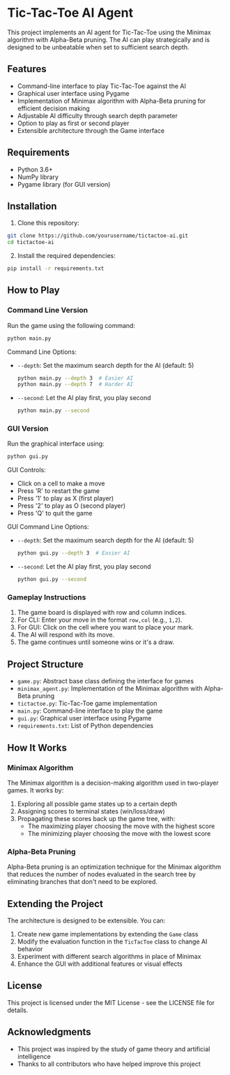 # Tic-Tac-Toe AI Agent

This project implements an AI agent for Tic-Tac-Toe using the Minimax algorithm with Alpha-Beta pruning. The AI can play strategically and is designed to be unbeatable when set to sufficient search depth.

## Features

- Command-line interface to play Tic-Tac-Toe against the AI
- Graphical user interface using Pygame
- Implementation of Minimax algorithm with Alpha-Beta pruning for efficient decision making
- Adjustable AI difficulty through search depth parameter
- Option to play as first or second player
- Extensible architecture through the Game interface

## Requirements

- Python 3.6+
- NumPy library
- Pygame library (for GUI version)

## Installation

1. Clone this repository:
```bash
git clone https://github.com/yourusername/tictactoe-ai.git
cd tictactoe-ai
```

2. Install the required dependencies:
```bash
pip install -r requirements.txt
```

## How to Play

### Command Line Version

Run the game using the following command:

```bash
python main.py
```

Command Line Options:
- `--depth`: Set the maximum search depth for the AI (default: 5)
  ```bash
  python main.py --depth 3  # Easier AI
  python main.py --depth 7  # Harder AI
  ```

- `--second`: Let the AI play first, you play second
  ```bash
  python main.py --second
  ```

### GUI Version

Run the graphical interface using:

```bash
python gui.py
```

GUI Controls:
- Click on a cell to make a move
- Press 'R' to restart the game
- Press '1' to play as X (first player)
- Press '2' to play as O (second player)
- Press 'Q' to quit the game

GUI Command Line Options:
- `--depth`: Set the maximum search depth for the AI (default: 5)
  ```bash
  python gui.py --depth 3  # Easier AI
  ```

- `--second`: Let the AI play first, you play second
  ```bash
  python gui.py --second
  ```

### Gameplay Instructions

1. The game board is displayed with row and column indices.
2. For CLI: Enter your move in the format `row,col` (e.g., `1,2`).
3. For GUI: Click on the cell where you want to place your mark.
4. The AI will respond with its move.
5. The game continues until someone wins or it's a draw.

## Project Structure

- `game.py`: Abstract base class defining the interface for games
- `minimax_agent.py`: Implementation of the Minimax algorithm with Alpha-Beta pruning
- `tictactoe.py`: Tic-Tac-Toe game implementation
- `main.py`: Command-line interface to play the game
- `gui.py`: Graphical user interface using Pygame
- `requirements.txt`: List of Python dependencies

## How It Works

### Minimax Algorithm

The Minimax algorithm is a decision-making algorithm used in two-player games. It works by:

1. Exploring all possible game states up to a certain depth
2. Assigning scores to terminal states (win/loss/draw)
3. Propagating these scores back up the game tree, with:
   - The maximizing player choosing the move with the highest score
   - The minimizing player choosing the move with the lowest score

### Alpha-Beta Pruning

Alpha-Beta pruning is an optimization technique for the Minimax algorithm that reduces the number of nodes evaluated in the search tree by eliminating branches that don't need to be explored.

## Extending the Project

The architecture is designed to be extensible. You can:

1. Create new game implementations by extending the `Game` class
2. Modify the evaluation function in the `TicTacToe` class to change AI behavior
3. Experiment with different search algorithms in place of Minimax
4. Enhance the GUI with additional features or visual effects

## License

This project is licensed under the MIT License - see the LICENSE file for details.

## Acknowledgments

- This project was inspired by the study of game theory and artificial intelligence
- Thanks to all contributors who have helped improve this project
